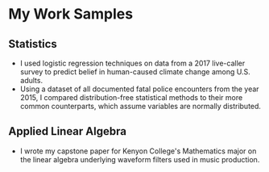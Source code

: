 # My Work Samples

## Statistics

- I used logistic regression techniques on data from a 2017 live-caller survey to predict belief in human-caused climate change among U.S. adults.
- Using a dataset of all documented fatal police encounters from the year 2015, I compared distribution-free statistical methods to their more common counterparts, which assume variables are normally distributed.

## Applied Linear Algebra

- I wrote my capstone paper for Kenyon College's Mathematics major on the linear algebra underlying waveform filters used in music production.
